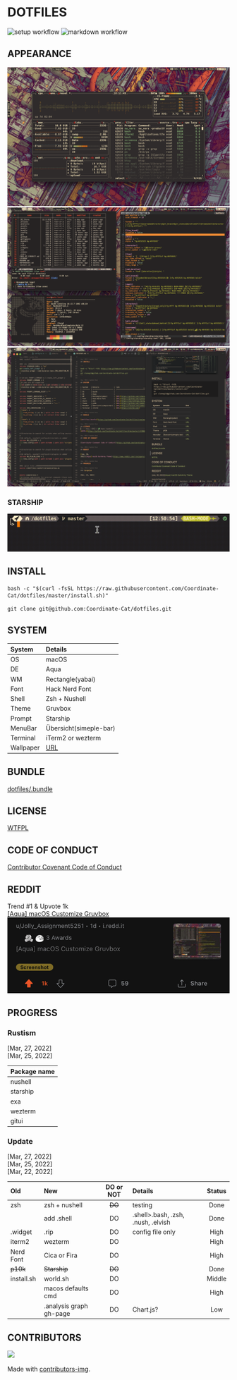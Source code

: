 # DOTFILES

![setup workflow](https://github.com/Coordinate-Cat/dotfiles/actions/workflows/.github/workflows/setup.yml/badge.svg)
![markdown workflow](https://github.com/Coordinate-Cat/dotfiles/actions/workflows/.github/workflows/markdown.yml/badge.svg)

## APPEARANCE

![dot1](.assets/dot1.png) ![dot2](.assets/dot2.png) ![dot3](.assets/dot3.png)

### STARSHIP

![sa](.assets/starship.gif)

## INSTALL

```
bash -c "$(curl -fsSL https://raw.githubusercontent.com/Coordinate-Cat/dotfiles/master/install.sh)"
```

```
git clone git@github.com:Coordinate-Cat/dotfiles.git
```

## SYSTEM

| System    | Details                                                                       |
| :-------- | :---------------------------------------------------------------------------- |
| OS        | macOS                                                                         |
| DE        | Aqua                                                                          |
| WM        | Rectangle(yabai)                                                              |
| Font      | Hack Nerd Font                                                                |
| Shell     | Zsh + Nushell                                                                 |
| Theme     | Gruvbox                                                                       |
| Prompt    | Starship                                                                      |
| MenuBar   | Übersicht(simeple-bar)                                                        |
| Terminal  | iTerm2 or wezterm                                                             |
| Wallpaper | [URL](https://github.com/FrenzyExists/wallpapers/blob/main/Gruv/platform.jpg) |

## BUNDLE

[dotfiles/.bundle](https://github.com/Coordinate-Cat/dotfiles/tree/master/.bundle)

## LICENSE

[WTFPL](https://github.com/Coordinate-Cat/dotfiles/blob/master/LICENSE)

## CODE OF CONDUCT

[Contributor Covenant Code of Conduct](https://github.com/Coordinate-Cat/dotfiles/blob/master/CODE_OF_CONDUCT.md)

## REDDIT

Trend #1 & Upvote 1k\
[[Aqua] macOS Customize Gruvbox](https://www.reddit.com/r/unixporn/comments/tpg3rs/aqua_macos_customize_gruvbox)
![reddit](.assets/reddit.jpg)

## PROGRESS

### Rustism

[Mar, 27, 2022]\
[Mar, 25, 2022]

| Package name |
| :----------- |
| nushell      |
| starship     |
| exa          |
| wezterm      |
| gitui        |

### Update

[Mar, 27, 2022]\
[Mar, 25, 2022]\
[Mar, 22, 2022]

| Old        | New                     | DO or NOT | Details                            | Status |
| :--------- | :---------------------- | :-------: | :--------------------------------- | :----: |
| zsh        | zsh + nushell           |  ~~DO~~   | testing                            |  Done  |
|            | add .shell              |    DO     | .shell>.bash, .zsh, .nush, .elvish |  Done  |
| .widget    | .rip                    |    DO     | config file only                   |  High  |
| iterm2     | wezterm                 |    DO     |                                    |  High  |
| Nerd Font  | Cica or Fira            |    DO     |                                    |  High  |
| ~~p10k~~   | ~~Starship~~            |  ~~DO~~   |                                    |  Done  |
| install.sh | world.sh                |    DO     |                                    | Middle |
|            | macos defaults cmd      |    DO     |                                    |  High  |
|            | .analysis graph gh-page |    DO     | Chart.js?                          |  Low   |

## CONTRIBUTORS

<a href="https://github.com/Coordinate-Cat/dotfiles/graphs/contributors">
  <img src="https://contributors-img.web.app/image?repo=Coordinate-Cat/dotfiles" />
</a>

Made with [contributors-img](https://contributors-img.web.app).
